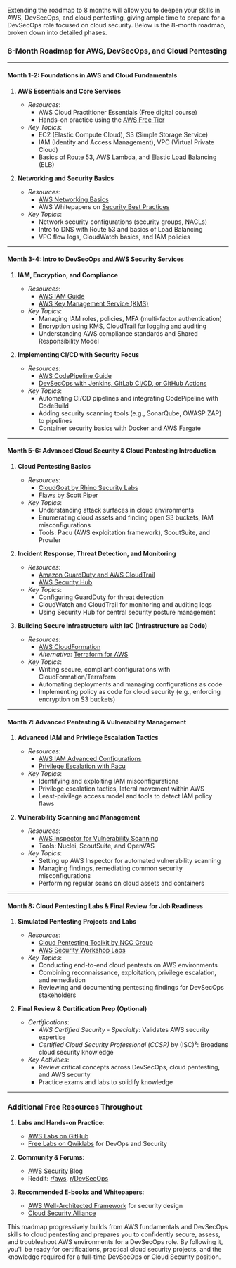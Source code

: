 Extending the roadmap to 8 months will allow you to deepen your skills in AWS, DevSecOps, and cloud pentesting, giving ample time to prepare for a DevSecOps role focused on cloud security. Below is the 8-month roadmap, broken down into detailed phases.

### **8-Month Roadmap for AWS, DevSecOps, and Cloud Pentesting**

---

#### **Month 1-2: Foundations in AWS and Cloud Fundamentals**

1. **AWS Essentials and Core Services**  
   - *Resources*:
     - AWS Cloud Practitioner Essentials (Free digital course)
     - Hands-on practice using the [AWS Free Tier](https://aws.amazon.com/free)
   - *Key Topics*:
     - EC2 (Elastic Compute Cloud), S3 (Simple Storage Service)
     - IAM (Identity and Access Management), VPC (Virtual Private Cloud)
     - Basics of Route 53, AWS Lambda, and Elastic Load Balancing (ELB)

2. **Networking and Security Basics**
   - *Resources*:
     - [AWS Networking Basics](https://aws.amazon.com/products/networking/)
     - AWS Whitepapers on [Security Best Practices](https://aws.amazon.com/whitepapers/)
   - *Key Topics*:
     - Network security configurations (security groups, NACLs)
     - Intro to DNS with Route 53 and basics of Load Balancing
     - VPC flow logs, CloudWatch basics, and IAM policies

---

#### **Month 3-4: Intro to DevSecOps and AWS Security Services**

1. **IAM, Encryption, and Compliance**
   - *Resources*:
     - [AWS IAM Guide](https://docs.aws.amazon.com/IAM/latest/UserGuide/introduction.html)
     - [AWS Key Management Service (KMS)](https://aws.amazon.com/kms/)
   - *Key Topics*:
     - Managing IAM roles, policies, MFA (multi-factor authentication)
     - Encryption using KMS, CloudTrail for logging and auditing
     - Understanding AWS compliance standards and Shared Responsibility Model

2. **Implementing CI/CD with Security Focus**
   - *Resources*:
     - [AWS CodePipeline Guide](https://aws.amazon.com/codepipeline/)
     - [DevSecOps with Jenkins, GitLab CI/CD, or GitHub Actions](https://aws.amazon.com/devops/)
   - *Key Topics*:
     - Automating CI/CD pipelines and integrating CodePipeline with CodeBuild
     - Adding security scanning tools (e.g., SonarQube, OWASP ZAP) to pipelines
     - Container security basics with Docker and AWS Fargate

---

#### **Month 5-6: Advanced Cloud Security & Cloud Pentesting Introduction**

1. **Cloud Pentesting Basics**
   - *Resources*:
     - [CloudGoat by Rhino Security Labs](https://github.com/RhinoSecurityLabs/cloudgoat)
     - [Flaws by Scott Piper](https://flaws.cloud/)
   - *Key Topics*:
     - Understanding attack surfaces in cloud environments
     - Enumerating cloud assets and finding open S3 buckets, IAM misconfigurations
     - Tools: Pacu (AWS exploitation framework), ScoutSuite, and Prowler

2. **Incident Response, Threat Detection, and Monitoring**
   - *Resources*:
     - [Amazon GuardDuty and AWS CloudTrail](https://aws.amazon.com/guardduty/)
     - [AWS Security Hub](https://aws.amazon.com/security-hub/)
   - *Key Topics*:
     - Configuring GuardDuty for threat detection
     - CloudWatch and CloudTrail for monitoring and auditing logs
     - Using Security Hub for central security posture management

3. **Building Secure Infrastructure with IaC (Infrastructure as Code)**
   - *Resources*:
     - [AWS CloudFormation](https://aws.amazon.com/cloudformation/)
     - *Alternative*: [Terraform for AWS](https://www.terraform.io/docs/providers/aws/index.html)
   - *Key Topics*:
     - Writing secure, compliant configurations with CloudFormation/Terraform
     - Automating deployments and managing configurations as code
     - Implementing policy as code for cloud security (e.g., enforcing encryption on S3 buckets)

---

#### **Month 7: Advanced Pentesting & Vulnerability Management**

1. **Advanced IAM and Privilege Escalation Tactics**
   - *Resources*:
     - [AWS IAM Advanced Configurations](https://docs.aws.amazon.com/IAM/latest/UserGuide/introduction.html)
     - [Privilege Escalation with Pacu](https://github.com/RhinoSecurityLabs/pacu)
   - *Key Topics*:
     - Identifying and exploiting IAM misconfigurations
     - Privilege escalation tactics, lateral movement within AWS
     - Least-privilege access model and tools to detect IAM policy flaws

2. **Vulnerability Scanning and Management**
   - *Resources*:
     - [AWS Inspector for Vulnerability Scanning](https://aws.amazon.com/inspector/)
     - Tools: Nuclei, ScoutSuite, and OpenVAS
   - *Key Topics*:
     - Setting up AWS Inspector for automated vulnerability scanning
     - Managing findings, remediating common security misconfigurations
     - Performing regular scans on cloud assets and containers

---

#### **Month 8: Cloud Pentesting Labs & Final Review for Job Readiness**

1. **Simulated Pentesting Projects and Labs**
   - *Resources*:
     - [Cloud Pentesting Toolkit by NCC Group](https://www.nccgroup.com/us/)
     - [AWS Security Workshop Labs](https://aws.amazon.com/events/security-workshop/)
   - *Key Topics*:
     - Conducting end-to-end cloud pentests on AWS environments
     - Combining reconnaissance, exploitation, privilege escalation, and remediation
     - Reviewing and documenting pentesting findings for DevSecOps stakeholders

2. **Final Review & Certification Prep (Optional)**
   - *Certifications*:
     - *AWS Certified Security - Specialty*: Validates AWS security expertise
     - *Certified Cloud Security Professional (CCSP)* by (ISC)²: Broadens cloud security knowledge
   - *Key Activities*:
     - Review critical concepts across DevSecOps, cloud pentesting, and AWS security
     - Practice exams and labs to solidify knowledge

---

### Additional Free Resources Throughout

1. **Labs and Hands-on Practice**:
   - [AWS Labs on GitHub](https://github.com/aws-samples)
   - [Free Labs on Qwiklabs](https://www.qwiklabs.com/) for DevOps and Security

2. **Community & Forums**:
   - [AWS Security Blog](https://aws.amazon.com/blogs/security/)
   - Reddit: [r/aws](https://www.reddit.com/r/aws/), [r/DevSecOps](https://www.reddit.com/r/devsecops/)

3. **Recommended E-books and Whitepapers**:
   - [AWS Well-Architected Framework](https://aws.amazon.com/architecture/well-architected/) for security design
   - [Cloud Security Alliance](https://cloudsecurityalliance.org/research/working-groups/security-guidance/)

This roadmap progressively builds from AWS fundamentals and DevSecOps skills to cloud pentesting and prepares you to confidently secure, assess, and troubleshoot AWS environments for a DevSecOps role. By following it, you'll be ready for certifications, practical cloud security projects, and the knowledge required for a full-time DevSecOps or Cloud Security position.